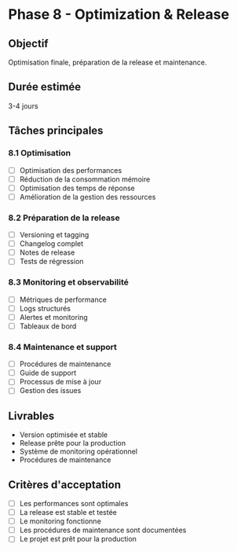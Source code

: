 # Phase 8 - Optimization & Release

## Objectif
Optimisation finale, préparation de la release et maintenance.

## Durée estimée
3-4 jours

## Tâches principales

### 8.1 Optimisation
- [ ] Optimisation des performances
- [ ] Réduction de la consommation mémoire
- [ ] Optimisation des temps de réponse
- [ ] Amélioration de la gestion des ressources

### 8.2 Préparation de la release
- [ ] Versioning et tagging
- [ ] Changelog complet
- [ ] Notes de release
- [ ] Tests de régression

### 8.3 Monitoring et observabilité
- [ ] Métriques de performance
- [ ] Logs structurés
- [ ] Alertes et monitoring
- [ ] Tableaux de bord

### 8.4 Maintenance et support
- [ ] Procédures de maintenance
- [ ] Guide de support
- [ ] Processus de mise à jour
- [ ] Gestion des issues

## Livrables
- Version optimisée et stable
- Release prête pour la production
- Système de monitoring opérationnel
- Procédures de maintenance

## Critères d'acceptation
- [ ] Les performances sont optimales
- [ ] La release est stable et testée
- [ ] Le monitoring fonctionne
- [ ] Les procédures de maintenance sont documentées
- [ ] Le projet est prêt pour la production
